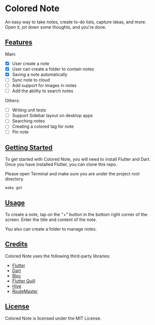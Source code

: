 # Colored Note

An easy way to take notes, create to-do lists, capture ideas, and more. Open it, jot down some thoughts, and you're done.

## [Features](#features)

Main:

-   [x] User create a note
-   [x] User can create a folder to contain notes
-   [x] Saving a note automatically
-   [ ] Sync note to cloud
-   [ ] Add support for images in notes
-   [ ] Add the ability to search notes

Others:

-   [ ] Writing unit tests
-   [ ] Support Sidebar layout on desktop apps
-   [ ] Searching notes
-   [ ] Creating a colored tag for note
-   [ ] Pin note

## [Getting Started](#getting-started)

To get started with Colored Note, you will need to install Flutter and Dart. Once you have installed Flutter, you can clone this repo.

Please open Terminal and make sure you are under the project root directory.

```
make get
```

## [Usage](#usage)

To create a note, tap on the "+" button in the bottom right corner of the screen. Enter the title and content of the note.

You also can create a folder to manage notes.

## [Credits](#credits)

Colored Note uses the following third-party libraries:

-   [Flutter](https://flutter.dev/)
-   [Dart](https://dart.dev/)
-   [Bloc](https://bloclibrary.dev)
-   [Flutter Quill](https://pub.dev/packages/flutter_quill)
-   [Hive](https://docs.hivedb.dev)
-   [RouteMaster](https://pub.dev/packages/routemaster)

## [License](#license)

Colored Note is licensed under the MIT License.
